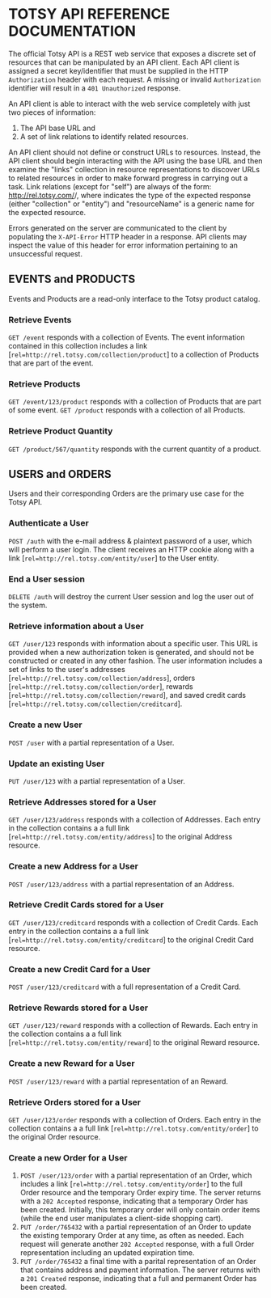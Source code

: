 # TOTSY API REFERENCE DOCUMENTATION #

The official Totsy API is a REST web service that exposes a discrete set of resources that can be manipulated by an API client.
Each API client is assigned a secret key/identifier that must be supplied in the HTTP `Authorization` header with each request. A missing or invalid `Authorization` identifier will result in a `401 Unauthorized` response.

An API client is able to interact with the web service completely with just two pieces of information:
1. The API base URL and
2. A set of link relations to identify related resources.

An API client should not define or construct URLs to resources. Instead, the API client should begin interacting with the API using the base URL and then examine the "links" collection in resource representations to discover URLs to related resources in order to make forward progress in carrying out a task.
Link relations (except for "self") are always of the form: http://rel.totsy.com/<type>/<resourceName>, where <type> indicates the type of the expected response (either "collection" or "entity") and "resourceName" is a generic name for the expected resource.

Errors generated on the server are communicated to the client by populating the `X-API-Error` HTTP header in a response. API clients may inspect the value of this header for error information pertaining to an unsuccessful request.


## EVENTS and PRODUCTS ##

Events and Products are a read-only interface to the Totsy product catalog.

### Retrieve Events ###
`GET /event` responds with a collection of Events. The event information contained in this collection includes a link [`rel=http://rel.totsy.com/collection/product`] to a collection of Products that are part of the event.

### Retrieve Products ###
`GET /event/123/product` responds with a collection of Products that are part of some event.
`GET /product` responds with a collection of all Products.

### Retrieve Product Quantity ###
`GET /product/567/quantity` responds with the current quantity of a product.


## USERS and ORDERS ##

Users and their corresponding Orders are the primary use case for the Totsy API.

### Authenticate a User ###
`POST /auth` with the e-mail address & plaintext password of a user, which will perform a user login. The client receives an HTTP cookie along with a link [`rel=http://rel.totsy.com/entity/user`] to the User entity.

### End a User session ###
`DELETE /auth` will destroy the current User session and log the user out of the system.

### Retrieve information about a User ###
`GET /user/123` responds with information about a specific user. This URL is provided when a new authorization token is generated, and should not be constructed or created in any other fashion. The user information includes a set of links to the user's addresses [`rel=http://rel.totsy.com/collection/address`], orders [`rel=http://rel.totsy.com/collection/order`], rewards [`rel=http://rel.totsy.com/collection/reward`], and saved credit cards [`rel=http://rel.totsy.com/collection/creditcard`].

### Create a new User ###
`POST /user` with a partial representation of a User.

### Update an existing User ###
`PUT /user/123` with a partial representation of a User.

### Retrieve Addresses stored for a User ###
`GET /user/123/address` responds with a collection of Addresses. Each entry in the collection contains a a full link [`rel=http://rel.totsy.com/entity/address`] to the original Address resource.

### Create a new Address for a User ###
`POST /user/123/address` with a partial representation of an Address.

### Retrieve Credit Cards stored for a User ###
`GET /user/123/creditcard` responds with a collection of Credit Cards. Each entry in the collection contains a a full link [`rel=http://rel.totsy.com/entity/creditcard`] to the original Credit Card resource.

### Create a new Credit Card for a User ###
`POST /user/123/creditcard` with a full representation of a Credit Card.

### Retrieve Rewards stored for a User ###
`GET /user/123/reward` responds with a collection of Rewards. Each entry in the collection contains a a full link [`rel=http://rel.totsy.com/entity/reward`] to the original Reward resource.

### Create a new Reward for a User ###
`POST /user/123/reward` with a partial representation of an Reward.

### Retrieve Orders stored for a User ###
`GET /user/123/order` responds with a collection of Orders. Each entry in the collection contains a a full link [`rel=http://rel.totsy.com/entity/order`] to the original Order resource.

### Create a new Order for a User ###
1. `POST /user/123/order` with a partial representation of an Order, which includes a link [`rel=http://rel.totsy.com/entity/order`] to the full Order resource and the temporary Order expiry time. The server returns with a `202 Accepted` response, indicating that a temporary Order has been created. Initially, this temporary order will only contain order items (while the end user manipulates a client-side shopping cart).
2. `PUT /order/765432` with a partial representation of an Order to update the existing temporary Order at any time, as often as needed. Each request will generate another `202 Accepted` response, with a full Order representation including an updated expiration time.
3. `PUT /order/765432` a final time with a parital representation of an Order that contains address and payment information. The server returns with a `201 Created` response, indicating that a full and permanent Order has been created.
